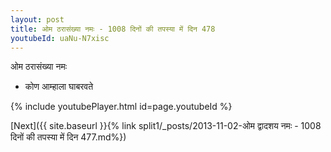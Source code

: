 ```yaml
---
layout: post
title: ओम ठरासंख्या नमः - 1008 दिनों की तपस्या में दिन 478
youtubeId: uaNu-N7xisc
---
```

 
 
 ओम ठरासंख्या नमः  
 
 -  कोण आम्हाला घाबरवते 
 
  
 
  
 
 
 
 
 
 


{% include youtubePlayer.html id=page.youtubeId %}
 
[Next]({{ site.baseurl }}{% link  split1/_posts/2013-11-02-ओम द्वादशय नमः - 1008 दिनों की तपस्या में दिन 477.md%})
 
